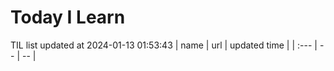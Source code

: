 # Today I Learn 
TIL list updated at 2024-01-13 01:53:43
| name | url | updated time |
| :--- | -- | -- |
